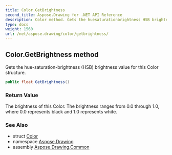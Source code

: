 ```yaml
---
title: Color.GetBrightness
second_title: Aspose.Drawing for .NET API Reference
description: Color method. Gets the huesaturationbrightness HSB brightness value for this Color structure
type: docs
weight: 1560
url: /net/aspose.drawing/color/getbrightness/
---
```

## Color.GetBrightness method

Gets the hue-saturation-brightness (HSB) brightness value for this Color structure.

```csharp
public float GetBrightness()
```

### Return Value

The brightness of this Color. The brightness ranges from 0.0 through 1.0, where 0.0 represents black and 1.0 represents white.

### See Also

* struct [Color](../)
* namespace [Aspose.Drawing](../../color/)
* assembly [Aspose.Drawing.Common](../../../)


